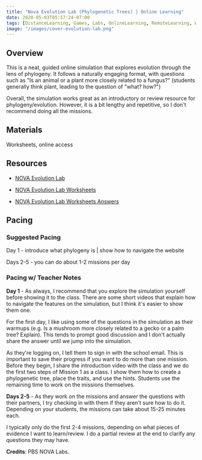 ```yaml
---
title: "Nova Evolution Lab (Phylogenetic Trees) | Online Learning"
date: 2020-05-03T05:57:24-07:00
tags: [DistanceLearning, Games, Labs, OnlineLearning, RemoteLearning, Worksheets, Biology, Evolution]
image: "/images/cover-evolution-lab.png"
---
```


## Overview

This is a neat, guided online simulation that explores evolution through the lens of phylogeny. It follows a naturally engaging format, with questions such as "Is an animal or a plant more closely related to a fungus?" (students generally think plant, leading to the question of "what? how?")

Overall, the simulation works great as an introductory or review resource for phylogeny/evolution. However, it is a bit lengthy and repetitive, so I don't recommend doing all the missions.

## Materials

Worksheets, online access

## Resources

- [NOVA Evolution Lab](https://www.pbs.org/wgbh/nova/labs/lab/evolution/)

- [NOVA Evolution Lab Worksheets](/downloads/nova_evolution_lab_worksheets.pdf)

- [NOVA Evolution Lab Worksheets Answers](/downloads/nova_evolution_lab_worksheets_answers.pdf)

## Pacing

### Suggested Pacing

Day 1 - introduce what phylogeny is | show how to navigate the website

Days 2-5 - you can do about 1-2 missions per day

### Pacing w/ Teacher Notes

**Day 1** - As always, I recommend that you explore the simulation yourself before showing it to the class. There are some short videos that explain how to navigate the features on the simulation, but I think it's easier to show them one.

For the first day, I like using some of the questions in the simulation as their warmups (e.g. Is a mushroom more closely related to a gecko or a palm tree? Explain). This tends to prompt good discussion and I don't actually share the answer until we jump into the simulation.

As they're logging on, I tell them to sign in with the school email. This is important to save their progress if you want to do more than one mission. Before they begin, I share the introduction video with the class and we do the first two steps of Mission 1 as a class. I show them how to create a phylogenetic tree, place the traits, and use the hints. Students use the remaining time to work on the missions themselves.

**Days 2-5** - As they work on the missions and answer the questions with their partners, I try checking in with them if they aren't sure how to do it. Depending on your students, the missions can take about 15-25 minutes each.

I typically only do the first 2-4 missions, depending on what pieces of evidence I want to learn/review. I do a partial review at the end to clarify any questions they may have.

**Credits**: PBS NOVA Labs.
